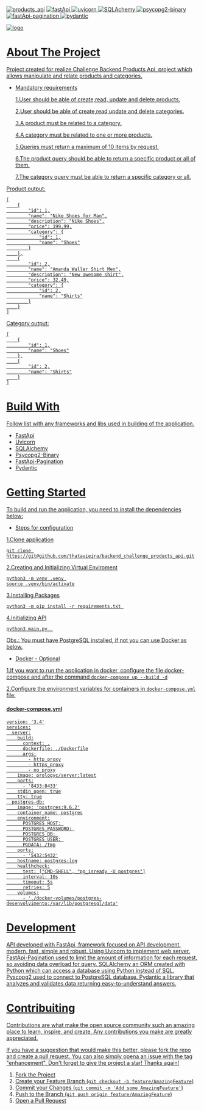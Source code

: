 
<p><a href="https://github.com/thatavieira/backend_challenge_products_api"><img alt="products_api" src="https://img.shields.io/badge/products__api-1.2.1-orange"></a>
<a href="https://pypi.org/"><img alt="fastApi" src="https://img.shields.io/badge/fastApi-0.75.1-green">
<a href="https://pypi.org/"><img alt="uvicorn" src="https://img.shields.io/badge/uvicorn-0.17.6-red">
<a href="https://pypi.org/"><img alt="SQLAchemy" src="https://img.shields.io/badge/SQLAchemy-1.4.36-9cf">
<a href="https://pypi.org/"><img alt="psycopg2-binary" src="https://img.shields.io/badge/psycopg2--binary-2.9.3-yellow">
<a href="https://pypi.org/"><img alt="fastApi-pagination" src="https://img.shields.io/badge/fastApi--pagination-0.9.3-blue">
<a href="https://pypi.org/"><img alt="pydantic" src="https://img.shields.io/badge/pydantic-1.9.1-inactive"></p>


<img alt="logo" src="https://raw.githubusercontent.com/thatavieira/backend_challenge_products_api/developer/img/fast_api.png"/>


# About The Project

Project created for realize Challenge Backend Products Api, project which allows manipulate and relate products and categories.

* Mandatory requirements
    
    1.User should be able of create,read, update and delete products.
    
    2.User should be able of create,read,update and delete categories.

    3.A product must be related to a category.

    4.A category must be related to one or more products.

    5.Queries must return a maximum of 10 items by request.

    6.The product query should be able to return a specific product or all of them.

    7.The category query must be able to return a specific category or all.


Product output:
```
[
    {
        "id": 1,
        "name": "Nike Shoes for Man",
        "description": "Nike Shoes",
        "price": 199.99,
        "category": {
            "id": 1,
            "name": "Shoes"
        }
    },
    {
        "id": 2,
        "name": "Amanda Waller Shirt Men",
        "description": "New awesome shirt",
        "price": 32.49,
        "category": {
            "id": 2,
            "name": "Shirts"
        }
    }
]
```


Category output:
```    
[
    {
        "id": 1,
        "name": "Shoes"
    },
    {
        "id": 2,
        "name": "Shirts"
    }
]
```



# Build With

Follow list with any frameworks and libs used in building of the application.

* FastApi
* Uvicorn
* SQLAlchemy
* Psycopg2-Binary
* FastApi-Pagination
* Pydantic

# Getting Started

To build and run the application, you need to install the dependencies below:

* Steps for configuration

1.Clone application
    
    git clone https://git@github.com/thatavieira/backend_challenge_products_api.git
    
    
2.Creating and Initializing Virtual Enviroment

    python3 -m venv .venv 
    source .venv/bin/activate

3.Installing Packages

    python3 -m pip install -r requirements.txt 

4.Initializing API

    python3 main.py  

Obs.: You must have PostgreSQL installed, if not you can use Docker as below.

* Docker - Optional

1.If you want to run the application in docker, configure the file docker-compose and after the command `docker-compose up --build -d`

2.Configure the environment variables for containers in `docker-compose.yml` file:

#### docker-compose.yml
```
version: '3.4'
services:
  server:
    build:
      context: .
      dockerfile: ./Dockerfile
      args:
        - http_proxy
        - https_proxy
        - no_proxy
    image: prologyc/server:latest
    ports:
      - '8433:8433'
    stdin_open: true
    tty: true
  postgres-db:
    image: 'postgres:9.6.2'
    container_name: postgres
    environment:
      POSTGRES_HOST: 
      POSTGRES_PASSWORD: 
      POSTGRES_DB: 
      POSTGRES_USER: 
      PGDATA: /tmp
    ports:
      - '5432:5432'
    hostname: postgres-log
    healthcheck:
      test: ["CMD-SHELL", "pg_isready -U postgres"]
      interval: 10s
      timeout: 5s
      retries: 5
    volumes:
      - './docker-volumes/postgres-desenvolvimento:/var/lib/postgresql/data'
```

# Development

API developed with FastApi, framework focused on API development, modern, fast, simple and robust. Using Uvicorn to implement web server.
FastApi-Pagination used to limit the amount of information for each request, so avoiding data overload for query.
SQLAlchemy an ORM created with Python which can access a database using Python instead of SQL.
Pyscopg2 used to connect to PostgreSQL database.
Pydantic a library that analyzes and validates data returning easy-to-understand answers.



# Contribuiting
Contributions are what make the open source community such an amazing place to learn, inspire, and create. Any contributions you make are greatly appreciated.

If you have a suggestion that would make this better, please fork the repo and create a pull request. You can also simply opena an issue with the tag "enhancement". Don't forget to give the project a star! Thanks again!

1. Fork the Project
2. Create your Feature Branch (`git checkout -b feature/AmazingFeature`)
3. Commit your Changes (`git commit -m 'Add some AmazingFeature'`)
4. Push to the Branch (`git push origin feature/AmazingFeature`)
5. Open a Pull Request

